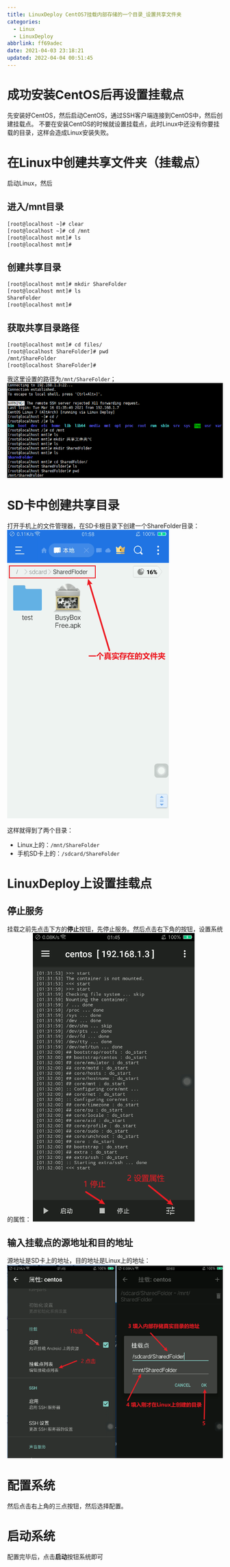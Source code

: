 ```yaml
---
title: LinuxDeploy CentOS7挂载内部存储的一个目录_设置共享文件夹
categories: 
  - Linux
  - LinuxDeploy
abbrlink: ff69adec
date: 2021-04-03 23:18:21
updated: 2022-04-04 00:51:45
---
```

# 成功安装CentOS后再设置挂载点
先安装好CentOS，然后启动CentOS，通过SSH客户端连接到CentOS中，然后创建挂载点。
不要在安装CentOS的时候就设置挂载点，此时Linux中还没有你要挂载的目录，这样会造成Linux安装失败。
# 在Linux中创建共享文件夹（挂载点）
启动Linux，然后
## 进入/mnt目录
```
[root@localhost ~]# clear
[root@localhost ~]# cd /mnt
[root@localhost mnt]# ls
[root@localhost mnt]# 
```
## 创建共享目录
```
[root@localhost mnt]# mkdir ShareFolder
[root@localhost mnt]# ls
ShareFolder
[root@localhost mnt]#
```
## 获取共享目录路径
```
[root@localhost mnt]# cd files/
[root@localhost ShareFolder]# pwd
/mnt/ShareFolder
[root@localhost ShareFolder]# 
```
我这里设置的路径为`/mnt/ShareFolder`；
![图片](https://raw.githubusercontent.com/lanlan2017/images/master/Blog/Programming/Linux/LinuxDeploy/SetMountPoints/1.png)

# SD卡中创建共享目录
打开手机上的文件管理器，在SD卡根目录下创建一个ShareFolder目录：
![图片](https://raw.githubusercontent.com/lanlan2017/images/master/Blog/Programming/Linux/LinuxDeploy/SetMountPoints/2.png)

这样就得到了两个目录：
- Linux上的：`/mnt/ShareFolder`
- 手机SD卡上的：`/sdcard/ShareFolder`


# LinuxDeploy上设置挂载点
## 停止服务
挂载之前先点击下方的**停止**按钮，先停止服务。然后点击右下角的按钮，设置系统的属性：
![图片](https://raw.githubusercontent.com/lanlan2017/images/master/Blog/Programming/Linux/LinuxDeploy/SetMountPoints/3.png)
## 输入挂载点的源地址和目的地址
源地址是SD卡上的地址，目的地址是Linux上的地址：
![这里有一张图片](https://raw.githubusercontent.com/lanlan2017/images/master/Blog/Programming/Linux/LinuxDeploy/SetMountPoints/4.png)

# 配置系统
然后点击右上角的三点按钮，然后选择配置。
# 启动系统
配置完毕后，点击**启动**按钮系统即可
<!-- Blog/Programming/Linux/LinuxDeploy/SetMountPoints/ -->
